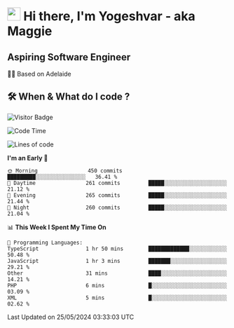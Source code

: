 <h1><img src="https://emojis.slackmojis.com/emojis/images/1531849430/4246/blob-sunglasses.gif?1531849430" width="30"/> Hi there, I'm Yogeshvar - aka Maggie</h1>

## Aspiring Software Engineer
🏂🏻  Based on Adelaide 

## 🛠 When & What do I code ?  

![Visitor Badge](https://visitor-badge.feriirawann.repl.co?username=yogeshvar&repo=yogeshvar&label=Visitors&style=plastic&color=%23457BFF&contentType=svg)

<!--START_SECTION:waka-->
![Code Time](http://img.shields.io/badge/Code%20Time-2%2C901%20hrs%207%20mins-blue)

![Lines of code](https://img.shields.io/badge/From%20Hello%20World%20I%27ve%20Written-4.2%20million%20lines%20of%20code-blue)

**I'm an Early 🐤** 

```text
🌞 Morning                450 commits         █████████░░░░░░░░░░░░░░░░   36.41 % 
🌆 Daytime                261 commits         █████░░░░░░░░░░░░░░░░░░░░   21.12 % 
🌃 Evening                265 commits         █████░░░░░░░░░░░░░░░░░░░░   21.44 % 
🌙 Night                  260 commits         █████░░░░░░░░░░░░░░░░░░░░   21.04 % 
```


📊 **This Week I Spent My Time On** 

```text
💬 Programming Languages: 
TypeScript               1 hr 50 mins        █████████████░░░░░░░░░░░░   50.48 % 
JavaScript               1 hr 3 mins         ███████░░░░░░░░░░░░░░░░░░   29.21 % 
Other                    31 mins             ████░░░░░░░░░░░░░░░░░░░░░   14.21 % 
PHP                      6 mins              █░░░░░░░░░░░░░░░░░░░░░░░░   03.09 % 
XML                      5 mins              █░░░░░░░░░░░░░░░░░░░░░░░░   02.62 % 
```


 Last Updated on 25/05/2024 03:33:03 UTC
<!--END_SECTION:waka-->
